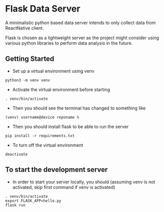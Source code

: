 # Flask Data Server

A minimalistic python based data server intends to only collect data from ReactNative client.

Flask is chosen as a lightweight server as the project might consider using various python libraries to perform data analysis in the future.

## Getting Started

- Set up a virtual environment using venv
```
python3 -m venv venv
```
- Activate the virtual environment before starting
```
. venv/bin/activate
```
- Then you should see the terminal has changed to something like 
```
(venv) username@device reponame % 
```
- Then you should install flask to be able to run the server
```
pip install -r requirements.txt
```
- To turn off the virtual environment
```
deactivate
```

## To start the development server

- In order to start your server locally, you should (assuming venv is not activated, skip first command if venv is activated)
```
. venv/bin/activate
export FLASK_APP=hello.py
flask run
```
